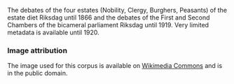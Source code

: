 The debates of the four estates (Nobility, Clergy, Burghers, Peasants) of the estate diet Riksdag until 1866 and the debates of the First and Second Chambers of the bicameral parliament Riksdag until 1919. Very limited metadata is available until 1920.

### Image attribution

The image used for this corpus is available on [Wikimedia Commons](https://commons.wikimedia.org/wiki/File:F%C3%B6rsta_kammaren_1900.jpg) and is in the public domain.
